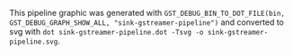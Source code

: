 This pipeline graphic was generated with `GST_DEBUG_BIN_TO_DOT_FILE(bin, GST_DEBUG_GRAPH_SHOW_ALL, "sink-gstreamer-pipeline")` and converted to svg with `dot sink-gstreamer-pipeline.dot -Tsvg -o sink-gstreamer-pipeline.svg`.
